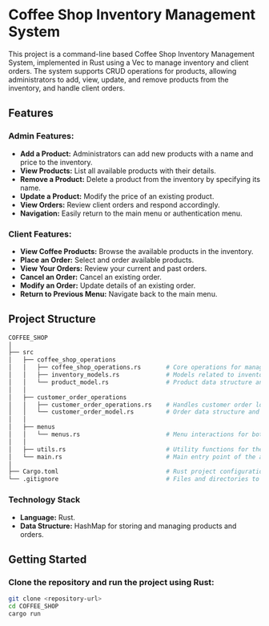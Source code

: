 # Coffee Shop Inventory Management System

This project is a command-line based Coffee Shop Inventory Management System, implemented in Rust using a Vec to manage inventory and client orders. The system supports CRUD operations for products, allowing administrators to add, view, update, and remove products from the inventory, and handle client orders.

## Features

### Admin Features:
- **Add a Product:** Administrators can add new products with a name and price to the inventory.
- **View Products:** List all available products with their details.
- **Remove a Product:** Delete a product from the inventory by specifying its name.
- **Update a Product:** Modify the price of an existing product.
- **View Orders:** Review client orders and respond accordingly.
- **Navigation:** Easily return to the main menu or authentication menu.

### Client Features:
- **View Coffee Products:** Browse the available products in the inventory.
- **Place an Order:** Select and order available products.
- **View Your Orders:** Review your current and past orders.
- **Cancel an Order:** Cancel an existing order.
- **Modify an Order:** Update details of an existing order.
- **Return to Previous Menu:** Navigate back to the main menu.

## Project Structure

```bash
COFFEE_SHOP
│
├── src
│   ├── coffee_shop_operations
│   │   ├── coffee_shop_operations.rs       # Core operations for managing coffee shop inventory
│   │   ├── inventory_models.rs             # Models related to inventory items
│   │   └── product_model.rs                # Product data structure and related functions
│   │
│   ├── customer_order_operations
│   │   ├── customer_order_operations.rs    # Handles customer order logic
│   │   └── customer_order_model.rs         # Order data structure and related functions
│   │
│   ├── menus
│   │   └── menus.rs                        # Menu interactions for both admin and clients
│   │
│   ├── utils.rs                            # Utility functions for the project
│   └── main.rs                             # Main entry point of the application
│
├── Cargo.toml                              # Rust project configuration file
└── .gitignore                              # Files and directories to ignore in version control
```


### Technology Stack
- **Language:** Rust.
- **Data Structure:** HashMap for storing and managing products and orders.


## Getting Started

### Clone the repository and run the project using Rust:
```bash
git clone <repository-url>
cd COFFEE_SHOP
cargo run
```
